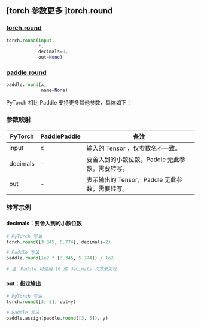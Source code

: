 ## [torch 参数更多 ]torch.round
### [torch.round](https://pytorch.org/docs/stable/generated/torch.round.html?highlight=round#torch.round)

```python
torch.round(input,
            *,
            decimals=0,
            out=None)
```

### [paddle.round](https://www.paddlepaddle.org.cn/documentation/docs/zh/develop/api/paddle/round_cn.html#round)

```python
paddle.round(x,
             name=None)
```

PyTorch 相比 Paddle 支持更多其他参数，具体如下：
### 参数映射

| PyTorch       | PaddlePaddle | 备注                                                   |
| ------------- | ------------ | ------------------------------------------------------ |
| input         | x            | 输入的 Tensor ，仅参数名不一致。                                      |
| decimals      | -            | 要舍入到的小数位数，Paddle 无此参数，需要转写。               |
| out           | -            | 表示输出的 Tensor，Paddle 无此参数，需要转写。               |


### 转写示例
#### decimals：要舍入到的小数位数
```python
# PyTorch 写法
torch.round([3.345, 5.774], decimals=2)

# Paddle 写法
paddle.round(1e2 * [3.345, 5.774]) / 1e2

# 注：Paddle 可使用 10 的 decimals 次方来实现
```

#### out：指定输出
```python
# PyTorch 写法
torch.round([3, 5], out=y)

# Paddle 写法
paddle.assign(paddle.round([3, 5]), y)
```
